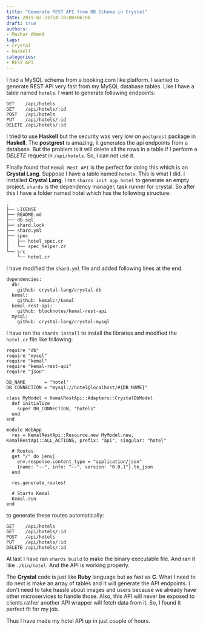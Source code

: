 ```yaml
---
title: "Generate REST API from DB Schema in Crystal"
date: 2019-02-23T14:10:00+06:00
draft: true
authors:
- Mazhar Ahmed
tags:
- crystal
- haskell
categories:
- REST API
---
```


I had a MySQL schema from a booking.com like platform. I wanted to generate REST API very fast from my MySQL database tables. Like I have a table named `hotels`. I want to generate following endpoints:

```
GET    /api/hotels
GET    /api/hotels/:id
POST   /api/hotels
PUT    /api/hotels/:id
DELETE /api/hotels/:id
```


I tried to use **Haskell** but the security was very low on `postgrest` package in **Haskell**.  The **postgrest** is amazing, it generates the api endpoints from a database. But the problem is it will delete all the rows in a table if I perform a *DELETE* request in `/api/hotels`. So, I can not use it.

Finally found that `Kemal Rest API` is the perfect for doing this which is on **Crystal Lang**. Suppose I have a table named `hotels`. This is what I did. I installed **Crystal Lang**. I ran `shards init app hotel` to generate an empty project. `shards` is the dependency manager, task runner for crystal. So after this I have a folder named hotel which has the following structure:
```
.
├── LICENSE
├── README.md
├── db.sql
├── shard.lock
├── shard.yml
├── spec
│   ├── hotel_spec.cr
│   └── spec_helper.cr
└── src
    └── hotel.cr
```

I have modified the `shard.yml` file and added following lines at the end.

```
dependencies:
  db:
    github: crystal-lang/crystal-db
  kemal:
    github: kemalcr/kemal
  kemal-rest-api:
    github: blocknotes/kemal-rest-api
  mysql:
    github: crystal-lang/crystal-mysql
```

I have ran the `shards install` to install the libraries and modified the `hotel.cr` file like following:

```crystal
require "db"
require "mysql"
require "kemal"
require "kemal-rest-api"
require "json"

DB_NAME       = "hotel"
DB_CONNECTION = "mysql://hotel@localhost/#{DB_NAME}"

class MyModel < KemalRestApi::Adapters::CrystalDbModel
  def initialize
    super DB_CONNECTION, "hotels"
  end
end

module WebApp
  res = KemalRestApi::Resource.new MyModel.new, KemalRestApi::ALL_ACTIONS, prefix: "api", singular: "hotel"

  # Routes
  get "/" do |env|
    env.response.content_type = "application/json"
    {name: "--", info: "--", version: "0.0.1"}.to_json
  end

  res.generate_routes!

  # Starts Kemal
  Kemal.run
end

```

to generate these routes automatically:
```
GET    /api/hotels
GET    /api/hotels/:id
POST   /api/hotels
PUT    /api/hotels/:id
DELETE /api/hotels/:id
```

At last I have ran `shards build` to make the binary executable file. And ran it like `./bin/hotel`. And the API is working properly.

The **Crystal** code is just like **Ruby** language but as fast as **C**. What I need to do next is make an array of tables and it will generate the API endpoints. I don't need to take hassle about images and users because we already have other microservices to handle those. Also, this API will never be exposed to clients rather another API wrapper will fetch data from it. So, I found it perfect fit for my job.

Thus I have made my hotel API up in just couple of hours.

